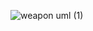 ![weapon uml (1)](https://user-images.githubusercontent.com/115818156/208117473-3c36770f-d1ba-4649-9311-b5b9db8049de.png)
